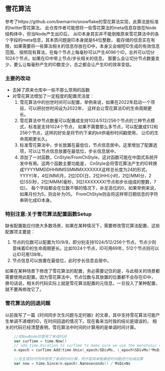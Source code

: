 ## 雪花算法

参考了https://github.com/bwmarrin/snowflake的雪花算法实现，此算法是标准的twitter雪花算法。
此仓库作者可能想将一些雪花算法的meta信息存放在Node结构体中，但当Node产生出ID后，
从ID本身其实并不能倒推原来雪花算法中的各个字段的meta信息，其本质问题是ID本身就是64位整数，
能存储的信息实在有限，如果需要将一些算法相关的信息存放在ID中，本身又会缩短ID生成的有效信息范围。
按照现有算法，在每个节点上每毫秒可以产生4096个ID，总共可以切分1024个节点，如果在ID中带上节点/步长相关的信息，
那要么会让切分节点数量变少，要么让每毫秒产生的ID数变少，总之都会让产生ID的效率变低。

### 主要的改动
- 去掉了原来仓库中一些不那么常用的函数
- 对雪花算法增加了一定程度的配置灵活度：
  1. 雪花算法中的创世时间可以配置，举例来说，如果在2022年启动一个项目，可以把创世时间设为2022年，
     这样会让雪花算法ID的生命周期更长。
  2. 雪花算法中节点数量可以配置成支持1024/512/256个节点的三种节点模式，标准是支持1024个节点，
     如果不需要那么多节点，可以配置成512和256个节点，这样的好处是将节约下来的bit供毫秒时间戳使用，
     让ID的生命周期更长久。
  3. 标准雪花算法中，步长放置在最低位，节点信息居中。这里增加了配置选项，可以让节点信息放置在最低位，步长信息居中。
  4. 添加了一对函数，CnStyle/FromChStyle，这对函数可能在中国式系统开发中有用。这两个函数主要功能是， 
     CnStyle会将雪花算法产生的ID转换成YYYYMMDDHHMMSSMMMXXXXXXX这样总长度为24的形式，
     YYYY(年，4位)MM(月，2位)DD(日，2位)HH(小时，2位)MM(分，2位)SS(秒，2位)MMM(毫秒，3位)XXXXXXX(节点和步长组成的整数，7位)，
     每个字段都会在位数不够的情况下，补足高位的0，如果举例来说，如果月份为5，则会补为05。
     FromChStyle则会将这样带日期信息的字符串转化成ID本身。

### 特别注意:**关于雪花算法配置函数Setup**

缺省配置能应付绝大多数场景，如果在某种情况下，需要修改雪花算法配置，这些配置项主要是：
1. 节点的位数可以配置为10/9/8，即分别支持1024/512/256个节点，节点少则意味着ID的生命周期更长。比如1024个节点，ID可用69年，512个节点则可以
   让ID可用138年。
2. 节点信息可以放置在最低位，此时步长信息会居中。

如果在某种场景下修改了雪花算法的配置，务必需要记住的是，与此相关的场景都需要使用此配置。因为雪花算法中，节点位数与其放置的位置都不会存在ID中，
换句话说，相关的代码实际上就是雪花算法配置的元信息，一旦投入了某种配置，就不要再修改它了。

### 雪花算法的回退问题

以前我写了一篇《时间同步次生问题与定时器》的文章，其中支持雪花算法可能产生单调不递增的ID，在时间回退的情况下。现在看来当时我的结论是错误的，
相关的代码已经清楚表明，雪花算法中时间的计算用的是单调时间计算。

```go
    //在NewNode时使用了单调时间
	var curTime = time.Now()
	// add time.Duration to curTime to make sure we use the monotonic clock if available
	n.epoch = curTime.Add(time.Unix(_epoch/SDivMs, (_epoch%SDivMs)*MsDivNs).Sub(curTime))
```

```go
    //在生成ID时同样使用了单调时间计算，而不是简单粗暴把时间戳进行加减运算
	var now = time.Since(n.epoch).Nanoseconds() / MsDivNs
```
